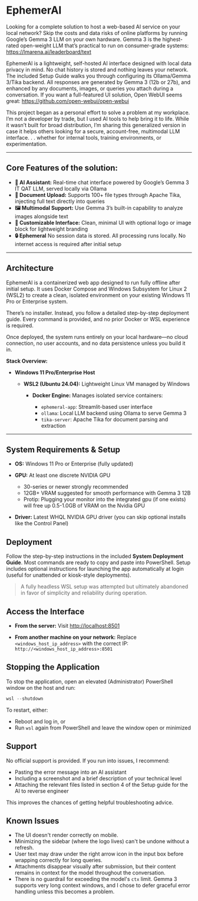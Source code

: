 # EphemerAl

Looking for a complete solution to host a web-based AI service on your local network? Skip the costs and data risks of online platforms by running Google’s Gemma 3 LLM on your own hardware. Gemma 3 is the highest-rated open-weight LLM that’s practical to run on consumer-grade systems: https://lmarena.ai/leaderboard/text

EphemerAl is a lightweight, self-hosted AI interface designed with local data privacy in mind. No chat history is stored and nothing leaves your network. The included Setup Guide walks you through configuring its Ollama/Gemma 3/Tika backend. All responses are generated by Gemma 3 (12b or 27b), and enhanced by any documents, images, or queries you attach during a conversation.  If you want a full-featured UI solution, Open WebUI seems great: https://github.com/open-webui/open-webui

This project began as a personal effort to solve a problem at my workplace. I’m not a developer by trade, but I used AI tools to help bring it to life. While it wasn’t built for broad distribution, I’m sharing this generalized version in case it helps others looking for a secure, account-free, multimodal LLM interface. . . whether for internal tools, training environments, or experimentation.

---

## Core Features of the solution:

* **🤖 AI Assistant:** Real-time chat interface powered by Google’s Gemma 3 IT QAT LLM, served locally via Ollama
* **📄 Document Upload:** Supports 100+ file types through Apache Tika, injecting full text directly into queries
* **🖼️ Multimodal Support:** Use Gemma 3’s built-in capability to analyze images alongside text
* **🎨 Customizable Interface:** Clean, minimal UI with optional logo or image block for lightweight branding
* **🔒 Ephemeral** No session data is stored. All processing runs locally. No internet access is required after initial setup

---

## Architecture

EphemerAl is a containerized web app designed to run fully offline after initial setup. It uses Docker Compose and Windows Subsystem for Linux 2 (WSL2) to create a clean, isolated environment on your existing Windows 11 Pro or Enterprise system.

There’s no installer. Instead, you follow a detailed step-by-step deployment guide. Every command is provided, and no prior Docker or WSL experience is required.

Once deployed, the system runs entirely on your local hardware—no cloud connection, no user accounts, and no data persistence unless you build it in.

**Stack Overview:**

* **Windows 11 Pro/Enterprise Host**

  * **WSL2 (Ubuntu 24.04):** Lightweight Linux VM managed by Windows

    * **Docker Engine:** Manages isolated service containers:

      * `ephemeral-app`: Streamlit-based user interface
      * `ollama`: Local LLM backend using Ollama to serve Gemma 3
      * `tika-server`: Apache Tika for document parsing and extraction

---

## System Requirements & Setup

* **OS:** Windows 11 Pro or Enterprise (fully updated)
* **GPU:** At least one discrete NVIDIA GPU

  * 30-series or newer strongly recommended
  * 12GB+ VRAM suggested for smooth performance with Gemma 3 12B
  * Protip: Plugging your monitor into the integrated gpu (if one exists) will free up 0.5-1.0GB of VRAM on the Nvidia GPU
* **Driver:** Latest WHQL NVIDIA GPU driver (you can skip optional installs like the Control Panel)

## Deployment

Follow the step-by-step instructions in the included **System Deployment Guide**. Most commands are ready to copy and paste into PowerShell.
Setup includes optional instructions for launching the app automatically at login (useful for unattended or kiosk-style deployments).

> A fully headless WSL setup was attempted but ultimately abandoned in favor of simplicity and reliability during operation.

## Access the Interface

* **From the server:**
  Visit [http://localhost:8501](http://localhost:8501)

* **From another machine on your network:**
  Replace `<windows_host_ip_address>` with the correct IP:
  `http://<windows_host_ip_address>:8501`

## Stopping the Application

To stop the application, open an elevated (Administrator) PowerShell window on the host and run:

```powershell
wsl --shutdown
```

To restart, either:

* Reboot and log in, or
* Run `wsl` again from PowerShell and leave the window open or minimized

## Support

No official support is provided. If you run into issues, I recommend:

* Pasting the error message into an AI assistant
* Including a screenshot and a brief description of your technical level
* Attaching the relevant files listed in section 4 of the Setup guide for the AI to reverse engineer

This improves the chances of getting helpful troubleshooting advice.

## Known Issues

* The UI doesn't render correctly on mobile.
* Minimizing the sidebar (where the logo lives) can't be undone without a refresh.
* User text may draw under the right arrow icon in the input box before wrapping correctly for long queries.
* Attachments disappear visually after submission, but their content remains in context for the model throughout the conversation.
* There is no guardrail for exceeding the model's `ctx` limit. Gemma 3 supports very long context windows, and I chose to defer graceful error handling unless this becomes a problem.

